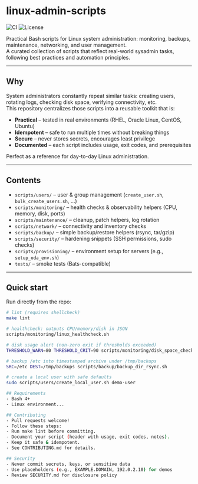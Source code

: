 # linux-admin-scripts
![CI](https://github.com/lucysilvestre/linux-admin-scripts/actions/workflows/ci.yml/badge.svg)
![License](https://img.shields.io/badge/License-MIT-green.svg)

Practical Bash scripts for Linux system administration: monitoring, backups, maintenance, networking, and user management.  
A curated collection of scripts that reflect real-world sysadmin tasks, following best practices and automation principles.

---

## Why
System administrators constantly repeat similar tasks: creating users, rotating logs, checking disk space, verifying connectivity, etc.  
This repository centralizes those scripts into a reusable toolkit that is:

-  **Practical** – tested in real environments (RHEL, Oracle Linux, CentOS, Ubuntu)  
-  **Idempotent** – safe to run multiple times without breaking things  
-  **Secure** – never stores secrets, encourages least privilege  
-  **Documented** – each script includes usage, exit codes, and prerequisites  

Perfect as a reference for day-to-day Linux administration.

---

## Contents
- `scripts/users/` – user & group management (`create_user.sh`, `bulk_create_users.sh`, …)  
- `scripts/monitoring/` – health checks & observability helpers (CPU, memory, disk, ports)  
- `scripts/maintenance/` – cleanup, patch helpers, log rotation  
- `scripts/network/` – connectivity and inventory checks  
- `scripts/backup/` – simple backup/restore helpers (rsync, tar/gzip)  
- `scripts/security/` – hardening snippets (SSH permissions, sudo checks)  
- `scripts/provisioning/` – environment setup for servers (e.g., `setup_oda_env.sh`)  
- `tests/` – smoke tests (Bats-compatible)

---

## Quick start
Run directly from the repo:

```bash
# lint (requires shellcheck)
make lint

# healthcheck: outputs CPU/memory/disk in JSON
scripts/monitoring/linux_healthcheck.sh

# disk usage alert (non-zero exit if thresholds exceeded)
THRESHOLD_WARN=80 THRESHOLD_CRIT=90 scripts/monitoring/disk_space_check.sh

# backup /etc into timestamped archive under /tmp/backups
SRC=/etc DEST=/tmp/backups scripts/backup/backup_dir_rsync.sh

# create a local user with safe defaults
sudo scripts/users/create_local_user.sh demo-user

## Requirements
- Bash 4+
- Linux environment...

## Contributing
- Pull requests welcome!
- Follow these steps:
- Run make lint before committing.
- Document your script (header with usage, exit codes, notes).
- Keep it safe & idempotent.
- See CONTRIBUTING.md for details.

## Security
- Never commit secrets, keys, or sensitive data
- Use placeholders (e.g., EXAMPLE.DOMAIN, 192.0.2.10) for demos
- Review SECURITY.md for disclosure policy

